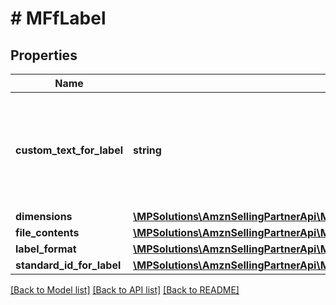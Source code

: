 # # MFfLabel

## Properties

Name | Type | Description | Notes
------------ | ------------- | ------------- | -------------
**custom_text_for_label** | **string** | Custom text to print on the label.  Note: Custom text is only included on labels that are in ZPL format (ZPL203). FedEx does not support CustomTextForLabel. | [optional]
**dimensions** | [**\MPSolutions\AmznSellingPartnerApi\Models\MerchantFulfillment\MFfLabelDimensions**](MFfLabelDimensions.md) |  |
**file_contents** | [**\MPSolutions\AmznSellingPartnerApi\Models\MerchantFulfillment\MFfFileContents**](MFfFileContents.md) |  |
**label_format** | [**\MPSolutions\AmznSellingPartnerApi\Models\MerchantFulfillment\MFfLabelFormat**](MFfLabelFormat.md) |  | [optional]
**standard_id_for_label** | [**\MPSolutions\AmznSellingPartnerApi\Models\MerchantFulfillment\MFfStandardIdForLabel**](MFfStandardIdForLabel.md) |  | [optional]

[[Back to Model list]](../../README.md#models) [[Back to API list]](../../README.md#endpoints) [[Back to README]](../../README.md)
